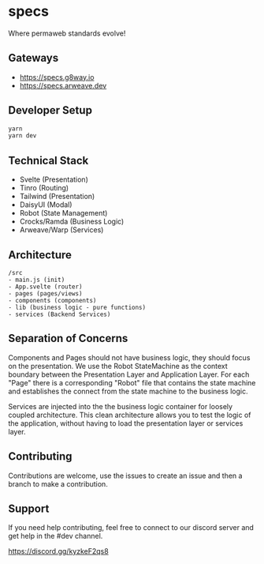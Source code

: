 # specs

Where permaweb standards evolve!

## Gateways

* https://specs.g8way.io
* https://specs.arweave.dev

## Developer Setup

```sh
yarn
yarn dev
```

## Technical Stack

* Svelte (Presentation)
* Tinro (Routing)
* Tailwind (Presentation)
* DaisyUI (Modal)
* Robot (State Management)
* Crocks/Ramda (Business Logic)
* Arweave/Warp (Services)

## Architecture

```
/src
- main.js (init)
- App.svelte (router)
- pages (pages/views)
- components (components)
- lib (business logic - pure functions)
- services (Backend Services)
```

## Separation of Concerns

Components and Pages should not have business logic, they should focus on the presentation. We use the Robot StateMachine as the context boundary between the Presentation Layer and Application Layer. For each "Page" there is a corresponding "Robot" file that contains the state machine and establishes the connect from the state machine to the business logic.

Services are injected into the the business logic container for loosely coupled architecture. This clean architecture allows you to test the logic of the application, without having to load the presentation layer or services layer.

## Contributing

Contributions are welcome, use the issues to create an issue and then a branch to make a contribution.

## Support

If you need help contributing, feel free to connect to our discord server and get help in the #dev channel.

https://discord.gg/kyzkeF2qs8




